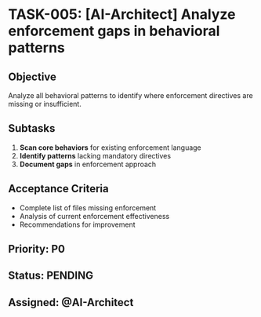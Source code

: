 # TASK-005: [AI-Architect] Analyze enforcement gaps in behavioral patterns

## Objective
Analyze all behavioral patterns to identify where enforcement directives are missing or insufficient.

## Subtasks
1. **Scan core behaviors** for existing enforcement language
2. **Identify patterns** lacking mandatory directives  
3. **Document gaps** in enforcement approach

## Acceptance Criteria
- Complete list of files missing enforcement
- Analysis of current enforcement effectiveness
- Recommendations for improvement

## Priority: P0
## Status: PENDING
## Assigned: @AI-Architect